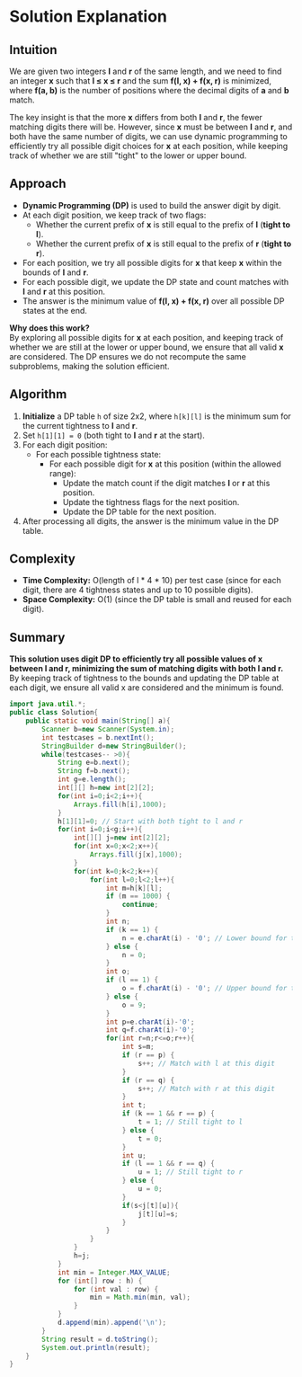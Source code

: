 # Solution Explanation

## Intuition
We are given two integers **l** and **r** of the same length, and we need to find an integer **x** such that **l ≤ x ≤ r** and the sum **f(l, x) + f(x, r)** is minimized, where **f(a, b)** is the number of positions where the decimal digits of **a** and **b** match.

The key insight is that the more **x** differs from both **l** and **r**, the fewer matching digits there will be. However, since **x** must be between **l** and **r**, and both have the same number of digits, we can use dynamic programming to efficiently try all possible digit choices for **x** at each position, while keeping track of whether we are still "tight" to the lower or upper bound.

## Approach
- **Dynamic Programming (DP)** is used to build the answer digit by digit.
- At each digit position, we keep track of two flags:
  - Whether the current prefix of **x** is still equal to the prefix of **l** (**tight to l**).
  - Whether the current prefix of **x** is still equal to the prefix of **r** (**tight to r**).
- For each position, we try all possible digits for **x** that keep **x** within the bounds of **l** and **r**.
- For each possible digit, we update the DP state and count matches with **l** and **r** at this position.
- The answer is the minimum value of **f(l, x) + f(x, r)** over all possible DP states at the end.

**Why does this work?**  
By exploring all possible digits for **x** at each position, and keeping track of whether we are still at the lower or upper bound, we ensure that all valid **x** are considered. The DP ensures we do not recompute the same subproblems, making the solution efficient.

## Algorithm
1. **Initialize** a DP table `h` of size 2x2, where `h[k][l]` is the minimum sum for the current tightness to **l** and **r**.
2. Set `h[1][1] = 0` (both tight to **l** and **r** at the start).
3. For each digit position:
   - For each possible tightness state:
     - For each possible digit for **x** at this position (within the allowed range):
       - Update the match count if the digit matches **l** or **r** at this position.
       - Update the tightness flags for the next position.
       - Update the DP table for the next position.
4. After processing all digits, the answer is the minimum value in the DP table.

## Complexity
- **Time Complexity:** O(length of l * 4 * 10) per test case (since for each digit, there are 4 tightness states and up to 10 possible digits).
- **Space Complexity:** O(1) (since the DP table is small and reused for each digit).

## Summary
**This solution uses digit DP to efficiently try all possible values of x between l and r, minimizing the sum of matching digits with both l and r.**  
By keeping track of tightness to the bounds and updating the DP table at each digit, we ensure all valid x are considered and the minimum is found.

```java
import java.util.*;
public class Solution{
    public static void main(String[] a){
        Scanner b=new Scanner(System.in);
        int testcases = b.nextInt();
        StringBuilder d=new StringBuilder();
        while(testcases-- >0){
            String e=b.next();
            String f=b.next();
            int g=e.length();
            int[][] h=new int[2][2];
            for(int i=0;i<2;i++){
                Arrays.fill(h[i],1000);
            }
            h[1][1]=0; // Start with both tight to l and r
            for(int i=0;i<g;i++){
                int[][] j=new int[2][2];
                for(int x=0;x<2;x++){
                    Arrays.fill(j[x],1000);
                }
                for(int k=0;k<2;k++){
                    for(int l=0;l<2;l++){
                        int m=h[k][l];
                        if (m == 1000) {
                            continue;
                        }
                        int n;
                        if (k == 1) {
                            n = e.charAt(i) - '0'; // Lower bound for this digit
                        } else {
                            n = 0;
                        }
                        int o;
                        if (l == 1) {
                            o = f.charAt(i) - '0'; // Upper bound for this digit
                        } else {
                            o = 9;
                        }
                        int p=e.charAt(i)-'0';
                        int q=f.charAt(i)-'0';
                        for(int r=n;r<=o;r++){
                            int s=m;
                            if (r == p) {
                                s++; // Match with l at this digit
                            }
                            if (r == q) {
                                s++; // Match with r at this digit
                            }
                            int t;
                            if (k == 1 && r == p) {
                                t = 1; // Still tight to l
                            } else {
                                t = 0;
                            }
                            int u;
                            if (l == 1 && r == q) {
                                u = 1; // Still tight to r
                            } else {
                                u = 0;
                            }
                            if(s<j[t][u]){
                                j[t][u]=s;
                            }
                        }
                    }
                }
                h=j;
            }
            int min = Integer.MAX_VALUE;
            for (int[] row : h) {
                for (int val : row) {
                    min = Math.min(min, val);
                }
            }
            d.append(min).append('\n');
        }
        String result = d.toString();
        System.out.println(result);
    }
}
